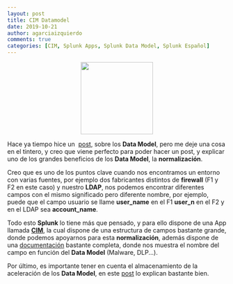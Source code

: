 ```yaml
---
layout: post
title: CIM Datamodel
date: 2019-10-21
author: agarciaizquierdo
comments: true
categories: [CIM, Splunk Apps, Splunk Data Model, Splunk Español]
---
```

<div class="separator" style="clear: both; text-align: center;">
<img border="0" data-original-height="400" data-original-width="770" height="166" src="https://cdn.apps.splunk.com/media/public/icons/c391c2fc-f0f5-11e9-8aa3-02dfd068cf86.png"/></div>  

Hace ya tiempo hice un  [post](https://agarciaizquierdo.blogspot.com/2019/03/splunk-data-model.html), sobre los **Data Model**, pero me deje una cosa en el tintero, y creo que viene perfecto para poder hacer un post, y explicar uno de los grandes beneficios de los **Data Model**, la **normalización**.

Creo que es uno de los puntos clave cuando nos encontramos un entorno con varias fuentes, por ejemplo dos fabricantes distintos de **firewall** (F1 y F2 en este caso) y nuestro **LDAP**, nos podemos encontrar diferentes campos con el mismo significado pero diferente nombre, por ejemplo, puede que el campo usuario se llame **user\_name** en el F1 **user\_n** en el F2 y en el LDAP sea **account\_name**.

Todo esto **Splunk** lo tiene más que pensado, y para ello dispone de una App llamada **[CIM](https://splunkbase.splunk.com/app/1621/)**, la cual dispone de una estructura de campos bastante grande, donde podemos apoyarnos para esta **normalización**, además dispone de una [documentación](https://docs.splunk.com/Documentation/CIM/latest/User/Overview) bastante completa, donde nos muestra el nombre del campo en función del **Data Model** (Malware, DLP...). 

Por último, es importante tener en cuenta el almacenamiento de la aceleración de los **Data Model**, en este [post](https://yourprodismy.dev/splunk/2019/07/12/splunk_datamodel_acceleration_location.html) lo explican bastante bien.
